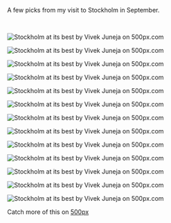 <div>
<p>A few picks from my visit to Stockholm in September. </p>
<br/>
</div>

<div class='pixels-photo'>
  <p>
    <img src='https://drscdn.500px.org/photo/275419287/m%3D900/v2?user_id=581442&webp=true&sig=f447653f4de4f5e73a6431b0ed34509a2115aadc561560a60d7fa03954c1df0c' alt='Stockholm at its best by Vivek Juneja on 500px.com'>
  </p>
  <a href='https://500px.com/photo/275419287/stockholm-at-its-best-by-vivek-juneja' alt='Stockholm at its best by Vivek Juneja on 500px.com'></a>
</div>
<script type='text/javascript' src='https://500px.com/embed.js'></script>

<div class='pixels-photo'>
  <p>
    <img src='https://drscdn.500px.org/photo/275419359/m%3D900/v2?user_id=581442&webp=true&sig=ba0417e70b5b5f49a5ddb8757975b3c04f41354db0f7bb1bb93ffb34fb575a4e' alt='Stockholm at its best by Vivek Juneja on 500px.com'>
  </p>
  <a href='https://500px.com/photo/275419359/stockholm-at-its-best-by-vivek-juneja' alt='Stockholm at its best by Vivek Juneja on 500px.com'></a>
</div>
<script type='text/javascript' src='https://500px.com/embed.js'></script>

<div class='pixels-photo'>
  <p>
    <img src='https://drscdn.500px.org/photo/275419423/m%3D900/v2?user_id=581442&webp=true&sig=d1f60dba7bc8d0ddaf3b9debc809be0d1ab0c7c6faa1d997b5f4842270fcaa19' alt='Stockholm at its best by Vivek Juneja on 500px.com'>
  </p>
  <a href='https://500px.com/photo/275419423/stockholm-at-its-best-by-vivek-juneja' alt='Stockholm at its best by Vivek Juneja on 500px.com'></a>
</div>
<script type='text/javascript' src='https://500px.com/embed.js'></script>

<div class='pixels-photo'>
  <p>
    <img src='https://drscdn.500px.org/photo/275419407/m%3D900/v2?user_id=581442&webp=true&sig=93a5439d1faa32aa22bb969f0ccb9aabe7eb18b65a1fd837e5a51cdb82c5ba54' alt='Stockholm at its best by Vivek Juneja on 500px.com'>
  </p>
  <a href='https://500px.com/photo/275419407/stockholm-at-its-best-by-vivek-juneja' alt='Stockholm at its best by Vivek Juneja on 500px.com'></a>
</div>
<script type='text/javascript' src='https://500px.com/embed.js'></script>

<div class='pixels-photo'>
  <p>
    <img src='https://drscdn.500px.org/photo/275419405/m%3D900/v2?user_id=581442&webp=true&sig=6cdaee466c51b1d775939f80b5b36754cfeea19886cb6a480fcc6a079eaf593a' alt='Stockholm at its best by Vivek Juneja on 500px.com'>
  </p>
  <a href='https://500px.com/photo/275419405/stockholm-at-its-best-by-vivek-juneja' alt='Stockholm at its best by Vivek Juneja on 500px.com'></a>
</div>
<script type='text/javascript' src='https://500px.com/embed.js'></script>

<div class='pixels-photo'>
  <p>
    <img src='https://drscdn.500px.org/photo/275419351/m%3D900/v2?user_id=581442&webp=true&sig=ceea32b7a25ecf5592664ca0b580f55fbfcdd3a6740557a7db5bb1d74ce85bf2' alt='Stockholm at its best by Vivek Juneja on 500px.com'>
  </p>
  <a href='https://500px.com/photo/275419351/stockholm-at-its-best-by-vivek-juneja' alt='Stockholm at its best by Vivek Juneja on 500px.com'></a>
</div>
<script type='text/javascript' src='https://500px.com/embed.js'></script>

<div class='pixels-photo'>
  <p>
    <img src='https://drscdn.500px.org/photo/275419169/m%3D900/v2?user_id=581442&webp=true&sig=c9a18de3d244da5ef4ecb9734108a605b9d3fe9de5082e44cf40d7a89eec74ef' alt='Stockholm at its best by Vivek Juneja on 500px.com'>
  </p>
  <a href='https://500px.com/photo/275419169/stockholm-at-its-best-by-vivek-juneja' alt='Stockholm at its best by Vivek Juneja on 500px.com'></a>
</div>
<script type='text/javascript' src='https://500px.com/embed.js'></script>

<div class='pixels-photo'>
  <p>
    <img src='https://drscdn.500px.org/photo/275419285/m%3D900/v2?user_id=581442&webp=true&sig=0e6f58b6c6751a48b8287a0d3665c56661d03f2a0fbe3f491cc9b948a2623dc9' alt='Stockholm at its best by Vivek Juneja on 500px.com'>
  </p>
  <a href='https://500px.com/photo/275419285/stockholm-at-its-best-by-vivek-juneja' alt='Stockholm at its best by Vivek Juneja on 500px.com'></a>
</div>
<script type='text/javascript' src='https://500px.com/embed.js'></script>

<div class='pixels-photo'>
  <p>
    <img src='https://drscdn.500px.org/photo/275419283/m%3D900/v2?user_id=581442&webp=true&sig=d76063a120ffe21a721ba8ace5c6f59d6df83b4fab3ae66d90610054faed734b' alt='Stockholm at its best by Vivek Juneja on 500px.com'>
  </p>
  <a href='https://500px.com/photo/275419283/stockholm-at-its-best-by-vivek-juneja' alt='Stockholm at its best by Vivek Juneja on 500px.com'></a>
</div>
<script type='text/javascript' src='https://500px.com/embed.js'></script>

<div class='pixels-photo'>
  <p>
    <img src='https://drscdn.500px.org/photo/275419249/m%3D900/v2?user_id=581442&webp=true&sig=2edd5d054cc7ceb042d0c87630a673a23869fd1ce30b3fa08dbb936161825b6e' alt='Stockholm at its best by Vivek Juneja on 500px.com'>
  </p>
  <a href='https://500px.com/photo/275419249/stockholm-at-its-best-by-vivek-juneja' alt='Stockholm at its best by Vivek Juneja on 500px.com'></a>
</div>
<script type='text/javascript' src='https://500px.com/embed.js'></script>

<div class='pixels-photo'>
  <p>
    <img src='https://drscdn.500px.org/photo/275419201/m%3D900/v2?user_id=581442&webp=true&sig=81c44f08b965cb19d5587d5473b7fae0d8b26d74581f454495c41fb0648eeaff' alt='Stockholm at its best by Vivek Juneja on 500px.com'>
  </p>
  <a href='https://500px.com/photo/275419201/stockholm-at-its-best-by-vivek-juneja' alt='Stockholm at its best by Vivek Juneja on 500px.com'></a>  
</div>
<script type='text/javascript' src='https://500px.com/embed.js'></script>

<div class='pixels-photo'>
  <p>
    <img src='https://drscdn.500px.org/photo/275419489/m%3D900/v2?user_id=581442&webp=true&sig=b91eda0455fd02e5da5289fa1ba6c0e42a52ae2b4091054718874aee060dca5e' alt='Stockholm at its best by Vivek Juneja on 500px.com'>
  </p>
  <a href='https://500px.com/photo/275419489/stockholm-at-its-best-by-vivek-juneja' alt='Stockholm at its best by Vivek Juneja on 500px.com'></a>
</div>
<script type='text/javascript' src='https://500px.com/embed.js'></script>

<div class='pixels-photo'>
  <p>
    <img src='https://drscdn.500px.org/photo/275419353/m%3D900/v2?user_id=581442&webp=true&sig=71d1ee0ab5a20ab7848bc3c75bb4ba42cf323d1ff721162d3c1ba51927ec0816' alt='Stockholm at its best by Vivek Juneja on 500px.com'>
  </p>
  <a href='https://500px.com/photo/275419353/stockholm-at-its-best-by-vivek-juneja' alt='Stockholm at its best by Vivek Juneja on 500px.com'></a>
</div>
<script type='text/javascript' src='https://500px.com/embed.js'></script>

Catch more of this on <a href="https://500px.com/vivekjuneja/galleries/stockholm">500px</a>